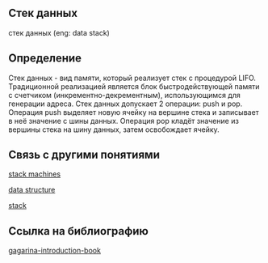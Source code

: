 ## Стек данных
cтек данных (eng: data stack) 

## Определение
Стек данных -  вид памяти, который реализует стек с процедурой LIFO. Традиционной реализацией является блок быстродействующей памяти с счетчиком (инкрементно-декрементным), использующимся для генерации адреса. Стек данных допускает 2 операции: push и pop. Операция push выделяет новую ячейку на вершине стека и записывает в неё значение с шины данных. Операция pop кладёт значение из вершины стека на шину данных, затем освобождает ячейку.

## Связь с другими понятиями

[stack machines](https://github.com/vernikkkkkkkkkkkkkkkkkkk/concept/blob/main/virtual%20machines/stack%20machines/stack%20machines.md)

[data structure](https://github.com/vernikkkkkkkkkkkkkkkkkkk/concept/blob/main/virtual%20machines/stack%20machines/data%20structure.md)

[stack](https://github.com/vernikkkkkkkkkkkkkkkkkkk/concept/blob/main/virtual%20machines/stack%20machines/stack.md)

## Cсылка на библиографию
[gagarina-introduction-book](https://github.com/vernikkkkkkkkkkkkkkkkkkk/concept/blob/main/bibliography/stack%20machines/gagarina-introduction-book.md)
